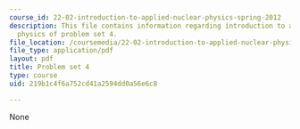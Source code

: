 ```yaml
---
course_id: 22-02-introduction-to-applied-nuclear-physics-spring-2012
description: This file contains information regarding introduction to applied nuclear
  physics of problem set 4.
file_location: /coursemedia/22-02-introduction-to-applied-nuclear-physics-spring-2012/219b1c4f6a752cd41a2594dd0a56e6c8_MIT22_02S12_pset4.pdf
file_type: application/pdf
layout: pdf
title: Problem set 4
type: course
uid: 219b1c4f6a752cd41a2594dd0a56e6c8

---
```

None